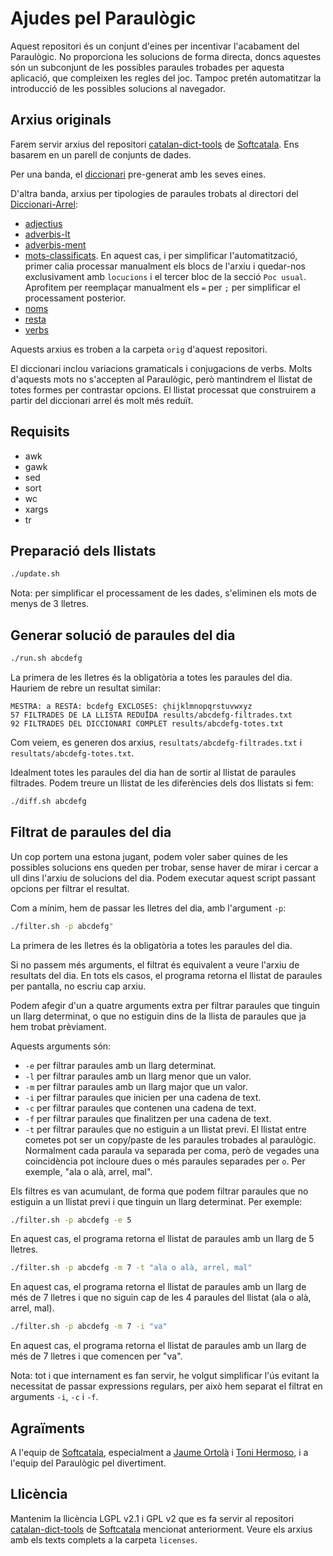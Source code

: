 # Ajudes pel Paraulògic

Aquest repositori és un conjunt d'eines per incentivar l'acabament del Paraulògic. No proporciona les solucions de forma directa, doncs aquestes són un subconjunt de les possibles paraules trobades per aquesta aplicació, que compleixen les regles del joc. Tampoc pretén automatitzar la introducció de les possibles solucions al navegador.

## Arxius originals

Farem servir arxius del repositori [catalan-dict-tools](https://github.com/Softcatala/catalan-dict-tools/) de [Softcatala](https://github.com/Softcatala/). Ens basarem en un parell de conjunts de dades. 

Per una banda, el [diccionari](https://github.com/Softcatala/catalan-dict-tools/blob/master/resultats/lt/diccionari.txt) pre-generat amb les seves eines. 

D'altra banda, arxius per tipologies de paraules trobats al directori del [Diccionari-Arrel](https://github.com/Softcatala/catalan-dict-tools/blob/master/diccionari-arrel):

* [adjectius](https://github.com/Softcatala/catalan-dict-tools/blob/master/diccionari-arrel/adjectius-fdic.txt)
* [adverbis-lt](https://github.com/Softcatala/catalan-dict-tools/blob/master/diccionari-arrel/adverbis-lt.txt)
* [adverbis-ment](https://github.com/Softcatala/catalan-dict-tools/blob/master/diccionari-arrel/adverbis-ment-lt.txt)
* [mots-classificats](https://github.com/Softcatala/catalan-dict-tools/blob/master/diccionari-arrel/dnv/mots-classificats.txt). En aquest cas, i per simplificar l'automatització, primer calia processar manualment els blocs de l'arxiu i quedar-nos exclusivament amb `locucions` i el tercer bloc de la secció `Poc usual`. Aprofitem per reemplaçar manualment els `=` per `;` per simplificar el processament posterior.
* [noms](https://github.com/Softcatala/catalan-dict-tools/blob/master/diccionari-arrel/noms-fdic.txt)
* [resta](https://github.com/Softcatala/catalan-dict-tools/blob/master/diccionari-arrel/resta-lt.txt)
* [verbs](https://github.com/Softcatala/catalan-dict-tools/blob/master/diccionari-arrel/verbs-fdic.txt)

Aquests arxius es troben a la carpeta `orig` d'aquest repositori.

El diccionari inclou variacions gramaticals i conjugacions de verbs. Molts d'aquests mots no s'accepten al Paraulògic, però mantindrem el llistat de totes formes per contrastar opcions. El llistat processat que construirem a partir del diccionari arrel és molt més reduït.

## Requisits

* awk
* gawk
* sed
* sort
* wc
* xargs
* tr

## Preparació dels llistats

```bash
./update.sh
```

Nota: per simplificar el processament de les dades, s'eliminen els mots de menys de 3 lletres.

## Generar solució de paraules del dia

```bash
./run.sh abcdefg
```

La primera de les lletres és la obligatòria a totes les paraules del dia. Hauriem de rebre un resultat similar:

```
MESTRA: a RESTA: bcdefg EXCLOSES: çhijklmnopqrstuvwxyz
57 FILTRADES DE LA LLISTA REDUÏDA results/abcdefg-filtrades.txt
92 FILTRADES DEL DICCIONARI COMPLET results/abcdefg-totes.txt
```

Com veiem, es generen dos arxius, `resultats/abcdefg-filtrades.txt` i `resultats/abcdefg-totes.txt`.

Idealment totes les paraules del dia han de sortir al llistat de paraules filtrades. Podem treure un llistat de les diferències dels dos llistats si fem:

```bash
./diff.sh abcdefg
```

## Filtrat de paraules del dia

Un cop portem una estona jugant, podem voler saber quines de les possibles solucions ens queden per trobar, sense haver de mirar i cercar a ull dins l'arxiu de solucions del dia. Podem executar aquest script passant opcions per filtrar el resultat.

Com a mínim, hem de passar les lletres del dia, amb l'argument `-p`:

```bash
./filter.sh -p abcdefg"
```

La primera de les lletres és la obligatòria a totes les paraules del dia.

Si no passem més arguments, el filtrat és equivalent a veure l'arxiu de resultats del dia. En tots els casos, el programa retorna el llistat de paraules per pantalla, no escriu cap arxiu.

Podem afegir d'un a quatre arguments extra per filtrar paraules que tinguin un llarg determinat, o que no estiguin dins de la llista de paraules que ja hem trobat prèviament.

Aquests arguments són:

* `-e` per filtrar paraules amb un llarg determinat.
* `-l` per filtrar paraules amb un llarg menor que un valor.
* `-m` per filtrar paraules amb un llarg major que un valor.
* `-i` per filtrar paraules que inicien per una cadena de text.
* `-c` per filtrar paraules que contenen una cadena de text.
* `-f` per filtrar paraules que finalitzen per una cadena de text.
* `-t` per filtrar paraules que no estiguin a un llistat previ. El llistat entre cometes pot ser un copy/paste de les paraules trobades al paraulògic. Normalment cada paraula va separada per coma, però de vegades una coincidència pot incloure dues o més paraules separades per ` o `. Per exemple, "ala o alà, arrel, mal".

Els filtres es van acumulant, de forma que podem filtrar paraules que no estiguin a un llistat previ i que tinguin un llarg determinat. Per exemple:

```bash
./filter.sh -p abcdefg -e 5
```

En aquest cas, el programa retorna el llistat de paraules amb un llarg de 5 lletres.

```bash
./filter.sh -p abcdefg -m 7 -t "ala o alà, arrel, mal"
```

En aquest cas, el programa retorna el llistat de paraules amb un llarg de més de 7 lletres i que no siguin cap de les 4 paraules del llistat (ala o alà, arrel, mal).


```bash
./filter.sh -p abcdefg -m 7 -i "va"
```

En aquest cas, el programa retorna el llistat de paraules amb un llarg de més de 7 lletres i que comencen per "va".

Nota: tot i que internament es fan servir, he volgut simplificar l'ús evitant la necessitat de passar expressions regulars, per això hem separat el filtrat en arguments `-i`, `-c` i `-f`.

## Agraïments

A l'equip de [Softcatala](https://github.com/Softcatala), especialment a [Jaume Ortolà](https://github.com/jaumeortola) i [Toni Hermoso](https://github.com/toniher), i a l'equip del Paraulògic pel divertiment.

## Llicència

Mantenim la llicència LGPL v2.1 i GPL v2 que es fa servir al repositori [catalan-dict-tools](https://github.com/Softcatala/catalan-dict-tools/) de [Softcatala](https://github.com/Softcatala/) mencionat anteriorment. Veure els arxius amb els texts complets a la carpeta `licenses`.
